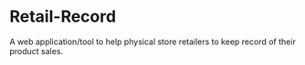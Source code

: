 # Retail-Record
A web application/tool to help physical store retailers to keep record of their product sales.
